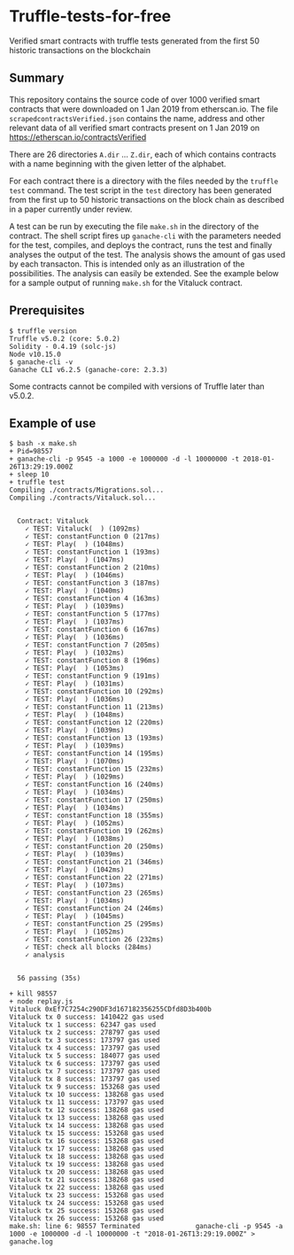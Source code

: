 # Truffle-tests-for-free
Verified smart contracts with truffle tests generated from the first 50 historic transactions on the blockchain

## Summary

This repository contains the source code of over 1000 verified smart contracts that were downloaded on 1 Jan 2019 from etherscan.io. The file `scrapedcontractsVerified.json` contains the name, address and other relevant data of all verified smart contracts present on 1 Jan 2019 on https://etherscan.io/contractsVerified

There are 26 directories `A.dir` ... `Z.dir`, each of which contains contracts with a name beginning with the given letter of the alphabet.

For each contract there is a directory with the files needed by the `truffle test` command. The test script in the `test` directory has been generated from the first up to 50 historic transactions on the block chain as described in a paper currently under review.

A test can be run by executing the file `make.sh` in the directory of the contract. The shell script fires up `ganache-cli` with the parameters needed for the test, compiles, and deploys the contract, runs the test and finally analyses the output of the test. The analysis shows the amount of gas used by each transacton. This is intended only as an illustration of the possibilities. The analysis can easily be extended. See the example below for a sample output of running `make.sh` for the Vitaluck contract.

## Prerequisites

```
$ truffle version
Truffle v5.0.2 (core: 5.0.2)
Solidity - 0.4.19 (solc-js)
Node v10.15.0
$ ganache-cli -v
Ganache CLI v6.2.5 (ganache-core: 2.3.3)
```

Some contracts cannot be compiled with versions of Truffle later than v5.0.2.

## Example of use

```
$ bash -x make.sh
+ Pid=98557
+ ganache-cli -p 9545 -a 1000 -e 1000000 -d -l 10000000 -t 2018-01-26T13:29:19.000Z
+ sleep 10
+ truffle test
Compiling ./contracts/Migrations.sol...
Compiling ./contracts/Vitaluck.sol...


  Contract: Vitaluck
    ✓ TEST: Vitaluck(  ) (1092ms)
    ✓ TEST: constantFunction 0 (217ms)
    ✓ TEST: Play(  ) (1048ms)
    ✓ TEST: constantFunction 1 (193ms)
    ✓ TEST: Play(  ) (1047ms)
    ✓ TEST: constantFunction 2 (210ms)
    ✓ TEST: Play(  ) (1046ms)
    ✓ TEST: constantFunction 3 (187ms)
    ✓ TEST: Play(  ) (1040ms)
    ✓ TEST: constantFunction 4 (163ms)
    ✓ TEST: Play(  ) (1039ms)
    ✓ TEST: constantFunction 5 (177ms)
    ✓ TEST: Play(  ) (1037ms)
    ✓ TEST: constantFunction 6 (167ms)
    ✓ TEST: Play(  ) (1036ms)
    ✓ TEST: constantFunction 7 (205ms)
    ✓ TEST: Play(  ) (1032ms)
    ✓ TEST: constantFunction 8 (196ms)
    ✓ TEST: Play(  ) (1053ms)
    ✓ TEST: constantFunction 9 (191ms)
    ✓ TEST: Play(  ) (1031ms)
    ✓ TEST: constantFunction 10 (292ms)
    ✓ TEST: Play(  ) (1036ms)
    ✓ TEST: constantFunction 11 (213ms)
    ✓ TEST: Play(  ) (1048ms)
    ✓ TEST: constantFunction 12 (220ms)
    ✓ TEST: Play(  ) (1039ms)
    ✓ TEST: constantFunction 13 (193ms)
    ✓ TEST: Play(  ) (1039ms)
    ✓ TEST: constantFunction 14 (195ms)
    ✓ TEST: Play(  ) (1070ms)
    ✓ TEST: constantFunction 15 (232ms)
    ✓ TEST: Play(  ) (1029ms)
    ✓ TEST: constantFunction 16 (240ms)
    ✓ TEST: Play(  ) (1034ms)
    ✓ TEST: constantFunction 17 (250ms)
    ✓ TEST: Play(  ) (1034ms)
    ✓ TEST: constantFunction 18 (355ms)
    ✓ TEST: Play(  ) (1052ms)
    ✓ TEST: constantFunction 19 (262ms)
    ✓ TEST: Play(  ) (1038ms)
    ✓ TEST: constantFunction 20 (250ms)
    ✓ TEST: Play(  ) (1039ms)
    ✓ TEST: constantFunction 21 (346ms)
    ✓ TEST: Play(  ) (1042ms)
    ✓ TEST: constantFunction 22 (271ms)
    ✓ TEST: Play(  ) (1073ms)
    ✓ TEST: constantFunction 23 (265ms)
    ✓ TEST: Play(  ) (1034ms)
    ✓ TEST: constantFunction 24 (246ms)
    ✓ TEST: Play(  ) (1045ms)
    ✓ TEST: constantFunction 25 (295ms)
    ✓ TEST: Play(  ) (1052ms)
    ✓ TEST: constantFunction 26 (232ms)
    ✓ TEST: check all blocks (284ms)
    ✓ analysis


  56 passing (35s)

+ kill 98557
+ node replay.js
Vitaluck 0xEf7C7254c290DF3d167182356255CDfd8D3b400b
Vitaluck tx 0 success: 1410422 gas used
Vitaluck tx 1 success: 62347 gas used
Vitaluck tx 2 success: 278797 gas used
Vitaluck tx 3 success: 173797 gas used
Vitaluck tx 4 success: 173797 gas used
Vitaluck tx 5 success: 184077 gas used
Vitaluck tx 6 success: 173797 gas used
Vitaluck tx 7 success: 173797 gas used
Vitaluck tx 8 success: 173797 gas used
Vitaluck tx 9 success: 153268 gas used
Vitaluck tx 10 success: 138268 gas used
Vitaluck tx 11 success: 173797 gas used
Vitaluck tx 12 success: 138268 gas used
Vitaluck tx 13 success: 138268 gas used
Vitaluck tx 14 success: 138268 gas used
Vitaluck tx 15 success: 153268 gas used
Vitaluck tx 16 success: 153268 gas used
Vitaluck tx 17 success: 138268 gas used
Vitaluck tx 18 success: 138268 gas used
Vitaluck tx 19 success: 138268 gas used
Vitaluck tx 20 success: 138268 gas used
Vitaluck tx 21 success: 138268 gas used
Vitaluck tx 22 success: 138268 gas used
Vitaluck tx 23 success: 153268 gas used
Vitaluck tx 24 success: 153268 gas used
Vitaluck tx 25 success: 153268 gas used
Vitaluck tx 26 success: 153268 gas used
make.sh: line 6: 98557 Terminated              ganache-cli -p 9545 -a 1000 -e 1000000 -d -l 10000000 -t "2018-01-26T13:29:19.000Z" > ganache.log
```

